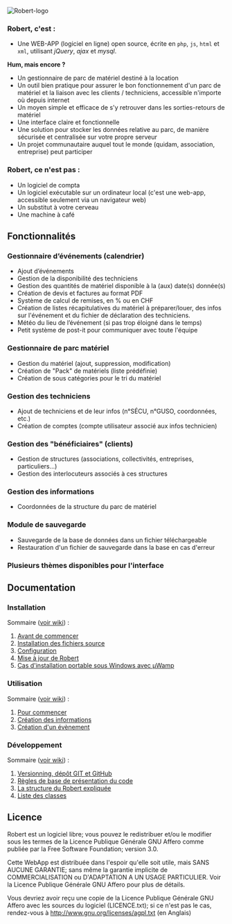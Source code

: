 ![Robert-logo](https://robertmanager.org/gfx/Logo_ROBERT.png)

### Robert, c'est :
- Une WEB-APP (logiciel en ligne) open source, écrite en `php`, `js`, `html` et `xml`, utilisant _jQuery_, _ajax_ et _mysql_.

**Hum, mais encore ?**

- Un gestionnaire de parc de matériel destiné à la location
- Un outil bien pratique pour assurer le bon fonctionnement d'un parc de matériel et la liaison avec les clients / techniciens, accessible n'importe où depuis internet
- Un moyen simple et efficace de s'y retrouver dans les sorties-retours de matériel
- Une interface claire et fonctionnelle
- Une solution pour stocker les données relative au parc, de manière sécurisée et centralisée sur votre propre serveur
- Un projet communautaire auquel tout le monde (quidam, association, entreprise) peut participer

### Robert, ce n'est pas :
- Un logiciel de compta
- Un logiciel exécutable sur un ordinateur local (c'est une web-app, accessible seulement via un navigateur web)
- Un substitut à votre cerveau
- Une machine à café

## Fonctionnalités
### Gestionnaire d’événements (calendrier)
- Ajout d’événements
- Gestion de la disponibilité des techniciens
- Gestion des quantités de matériel disponible à la (aux) date(s) donnée(s)
- Création de devis et factures au format PDF
- Système de calcul de remises, en % ou en CHF
- Création de listes récapitulatives du matériel à préparer/louer, des infos sur l'événement et du fichier de déclaration des techniciens.
- Météo du lieu de l’événement (si pas trop éloigné dans le temps)
- Petit système de post-it pour communiquer avec toute l'équipe

### Gestionnaire de parc matériel
- Gestion du matériel (ajout, suppression, modification)
- Création de "Pack" de matériels (liste prédéfinie)
- Création de sous catégories pour le tri du matériel

### Gestion des techniciens
- Ajout de techniciens et de leur infos (n°SÉCU, n°GUSO, coordonnées, etc.)
- Création de comptes (compte utilisateur associé aux infos technicien)

### Gestion des "bénéficiaires" (clients)
- Gestion de structures (associations, collectivités, entreprises, particuliers...)
- Gestion des interlocuteurs associés à ces structures

### Gestion des informations
- Coordonnées de la structure du parc de matériel

### Module de sauvegarde
- Sauvegarde de la base de données dans un fichier téléchargeable
- Restauration d'un fichier de sauvegarde dans la base en cas d'erreur

### Plusieurs thèmes disponibles pour l'interface

## Documentation
### Installation
Sommaire ([voir wiki](https://github.com/RobertManager/robert/wiki/3.-Documentation-du-Robert-:-INSTALLATION)) :

1. [Avant de commencer](https://github.com/RobertManager/robert/wiki/3.-Documentation-du-Robert-:-INSTALLATION#1-avant-de-commencer)
2. [Installation des fichiers source](https://github.com/RobertManager/robert/wiki/3.-Documentation-du-Robert-:-INSTALLATION#2-installation-des-fichiers-source)
3. [Configuration](https://github.com/RobertManager/robert/wiki/3.-Documentation-du-Robert-:-INSTALLATION#3-configuration)
4. [Mise à jour de Robert](https://github.com/RobertManager/robert/wiki/3.-Documentation-du-Robert-:-INSTALLATION#4-mise-à-jour-de-robert)
5. [Cas d'installation portable sous Windows avec µWamp](https://github.com/RobertManager/robert/wiki/3.-Documentation-du-Robert-:-INSTALLATION#5-cas-dinstallation-portable-sous-windows-avec-µwamp)

### Utilisation
Sommaire ([voir wiki](https://github.com/RobertManager/robert/wiki/4.-Documentation-du-Robert-:-UTILISATION)) :

1. [Pour commencer](https://github.com/RobertManager/robert/wiki/4.-Documentation-du-Robert-:-UTILISATION#1-pour-commencer)
2. [Création des informations](https://github.com/RobertManager/robert/wiki/4.-Documentation-du-Robert-:-UTILISATION#2-création-des-informations)
3. [Création d'un évènement](https://github.com/RobertManager/robert/wiki/4.-Documentation-du-Robert-:-UTILISATION#3-workflow-création-dun-évènement)

### Développement
Sommaire ([voir wiki](https://github.com/RobertManager/robert/wiki/5.-Documentation-du-Robert-:-D%C3%89VELOPPEMENT)) :

1. [Versionning, dépôt GIT et GitHub](https://github.com/RobertManager/robert/wiki/5.-Documentation-du-Robert-:-D%C3%89VELOPPEMENT#1-versionning-dépôt-git-et-github)
2. [Règles de base de présentation du code](https://github.com/RobertManager/robert/wiki/5.-Documentation-du-Robert-:-D%C3%89VELOPPEMENT#2-règles-de-base-de-présentation-du-code)
3. [La structure du Robert expliquée](https://github.com/RobertManager/robert/wiki/5.-Documentation-du-Robert-:-D%C3%89VELOPPEMENT#3-la-structure-du-robert-expliquée)
4. [Liste des classes](https://github.com/RobertManager/robert/wiki/5.-Documentation-du-Robert-:-D%C3%89VELOPPEMENT#4-liste-des-classes)

## Licence
Robert est un logiciel libre; vous pouvez le redistribuer et/ou
le modifier sous les termes de la Licence Publique Générale GNU Affero
comme publiée par la Free Software Foundation;
version 3.0.

Cette WebApp est distribuée dans l'espoir qu'elle soit utile,
mais SANS AUCUNE GARANTIE; sans même la garantie implicite de
COMMERCIALISATION ou D'ADAPTATION A UN USAGE PARTICULIER.
Voir la Licence Publique Générale GNU Affero pour plus de détails.

Vous devriez avoir reçu une copie de la Licence Publique Générale
GNU Affero avec les sources du logiciel (LICENCE.txt); si ce n'est pas
le cas, rendez-vous à http://www.gnu.org/licenses/agpl.txt (en Anglais)
